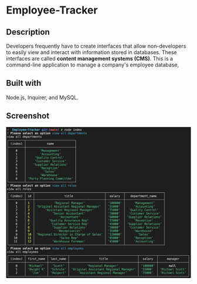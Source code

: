 # Employee-Tracker

## Description

Developers frequently have to create interfaces that allow non-developers to easily view and interact with information stored in databases. These interfaces are called **content management systems (CMS)**. This is a command-line application to manage a company's employee database,

## Built with
Node.js, Inquirer, and MySQL.

## Screenshot

![Command Prompt Menu](assets/images/Screen%20Shot%202022-12-16%20at%209.42.19%20PM.png)